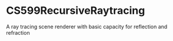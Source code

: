 # CS599RecursiveRaytracing
A ray tracing scene renderer with basic capacity for reflection and refraction
